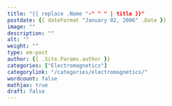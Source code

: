 ```yaml
---
title: "{{ replace .Name "-" " " | title }}"
postdate: {{ dateFormat "January 02, 2006" .Date }}
image: ""
description: ""
alt: ""
weight: ""
type: em-post
author: {{ .Site.Params.author }}
categories: ["Electromagnetics"]
categorylink: "/categories/electromagnetics/"
wordcount: false
mathjax: true
draft: false
---
```

